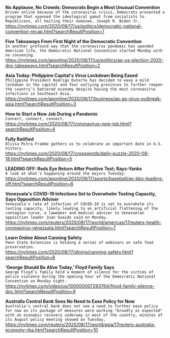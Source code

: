 **No Applause, No Crowds: Democrats Begin a Most Unusual Convention**\
`Driven online because of the coronavirus crisis, Democrats presented a program that spanned the ideological gamut from socialists to Republicans, all hailing their nominee, Joseph R. Biden Jr.`\
https://nytimes.com/2020/08/17/us/politics/democratic-national-convention-recap.html?searchResultPosition=1

**Five Takeaways From First Night of the Democratic Convention**\
`In another profound way that the coronavirus pandemic has upended American life, the Democratic National Convention started Monday with no convening.`\
https://nytimes.com/aponline/2020/08/17/us/politics/ap-us-election-2020-dnc-takeaways.html?searchResultPosition=2

**Asia Today: Philippine Capital's Virus Lockdown Being Eased**\
`Philippine President Rodrigo Duterte has decided to ease a mild lockdown in the capital and four outlying provinces to further reopen the country’s battered economy despite having the most coronavirus infections in Southeast Asia.`\
https://nytimes.com/aponline/2020/08/17/business/ap-as-virus-outbreak-asia.html?searchResultPosition=3

**How to Start a New Job During a Pandemic**\
`Connect, connect, connect.`\
https://nytimes.com/2020/08/17/coronavirus-new-job.html?searchResultPosition=4

**Fully Ratified**\
`Olivia Mitra Framke gathers us to celebrate an important date in U.S. history.`\
https://nytimes.com/2020/08/17/crosswords/daily-puzzle-2020-08-18.html?searchResultPosition=5

**LEADING OFF: Reds Eye Return After Positive Test; Rays-Yanks**\
`A look at what's happening around the majors Tuesday:`\
https://nytimes.com/aponline/2020/08/17/sports/baseball/ap-bbo-leading-off.html?searchResultPosition=6

**Venezuela's COVID-19 Infections Set to Overwhelm Testing Capacity, Says Opposition Adviser**\
`Venezuela's rate of infection of COVID-19 is set to overwhelm its testing capacity, likely leading to an artificial flattening of the contagion curve, a lawmaker and medical adviser to Venezuelan opposition leader Juan Guaido said on Monday.`\
https://nytimes.com/reuters/2020/08/17/world/americas/17reuters-health-coronavirus-venezuela.html?searchResultPosition=7

**Learn Online About Canning Safety**\
`Penn State Extension is holding a series of webinars on safe food preservation.`\
https://nytimes.com/2020/08/17/dining/canning-safety.html?searchResultPosition=8

**‘George Should Be Alive Today,’ Floyd Family Says**\
`George Floyd’s family held a moment of silence for the victims of police violence during the opening hour of the Democratic National Convention on Monday night.`\
https://nytimes.com/video/us/100000007293764/floyd-family-silence-dnc.html?searchResultPosition=9

**Australia Central Bank Sees No Need to Ease Policy for Now**\
`Australia's central bank does not see a need to further ease policy for now as its package of measures were working "broadly as expected" with an economic recovery underway in most of the country, minutes of its August policy meeting showed on Tuesday.`\
https://nytimes.com/reuters/2020/08/17/world/asia/17reuters-australia-economy-rba.html?searchResultPosition=10

